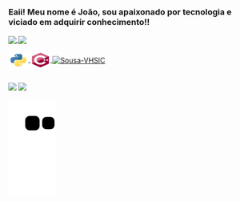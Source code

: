### Eaii! Meu nome é João, sou apaixonado por tecnologia e viciado em adquirir conhecimento!!


<a href="https://github.com/Sousa-jp">
  <img align="center" height="160" src="https://github-readme-stats-eight-theta.vercel.app/api?username=Sousa-jp&show_icons=true&theme=chartreuse-dark&include_all_commits=true&count_private=true"/>
  <img align="center" height="160" src="https://github-readme-stats-eight-theta.vercel.app/api/top-langs/?username=Sousa-jp&theme=chartreuse-dark&layout=compact"/>
<div>
  
  <div style="display: inline_block"><br>
  <img align="center" alt="Sousa-Python" height="30" width="40" src="https://raw.githubusercontent.com/devicons/devicon/master/icons/python/python-original.svg">
  <img align="center" alt="Sousa-C++" height="30" width="40" src="https://raw.githubusercontent.com/devicons/devicon/master/icons/cplusplus/cplusplus-original.svg">
  <img align="center" alt="Sousa-VHSIC" height="30" width="35" src="https://vhdplus.com/img/icons/cpu_icon.svg">
</div>
  
  ##
 
<div> 
  <a href = "mailto:sousajoaopedro1@gmail.com"><img src="https://img.shields.io/badge/-Gmail-%23333?style=for-the-badge&logo=gmail&logoColor=white" target="_blank"></a>
  <a href="https://www.linkedin.com/in/joão-pedro-a7a2941bb/" target="_blank"><img src="https://img.shields.io/badge/-LinkedIn-%230077B5?style=for-the-badge&logo=linkedin&logoColor=white" target="_blank"></a> 
 
  ![Snake animation](https://github.com/rafaballerini/rafaballerini/blob/output/github-contribution-grid-snake.svg)
 
</div>

